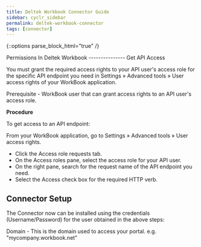 ```yaml
---
title: Deltek Workbook Connector Guide
sidebar: cyclr_sidebar
permalink: deltek-workbook-connector
tags: [connector]
---
```

{::options parse_block_html="true" /}
<section class="card py-5 my-5">
Permissions In Deltek Workbook
---------------
Get API Access

You must grant the required access rights to your API user's access role for the specific API endpoint you need in Settings » Advanced tools » User access rights of your WorkBook application.

Prerequisite - WorkBook user that can grant access rights to an API user's access role.

**Procedure**

To get access to an API endpoint:

From your WorkBook application, go to Settings » Advanced tools » User access rights.
 * Click the Access role requests tab.
 * On the Access roles pane, select the access role for your API user.
 * On the right pane, search for the request name of the API endpoint you need.
 * Select the Access check box for the required HTTP verb.

Connector Setup
---------------

The Connector now can be installed using the credentials (Username/Password) for the user obtained in the above steps:

Domain - This is the domain used to access your portal. e.g. "mycompany.workbook.net"

</section>
